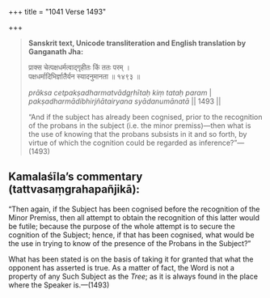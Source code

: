 +++
title = "1041 Verse 1493"

+++
> **Sanskrit text, Unicode transliteration and English translation by Ganganath Jha:** 
>
> प्राक्स चेत्पक्षधर्मत्वाद्गृहीतः किं ततः परम् ।  
> पक्षधर्मादिभिर्ज्ञातैर्यन स्यादनुमानता ॥ १४९३ ॥ 
>
> *prāksa cetpakṣadharmatvādgṛhītaḥ kiṃ tataḥ param* \|  
> *pakṣadharmādibhirjñātairyana syādanumānatā* \|\| 1493 \|\| 
>
> “And if the subject has already been cognised, prior to the recognition of the probans in the subject (i.e. the minor premiss)—then what is the use of knowing that the probans subsists in it and so forth, by virtue of which the cognition could be regarded as inference?”—(1493)



## Kamalaśīla’s commentary (tattvasaṃgrahapañjikā):

“Then again, if the Subject has been cognised before the recognition of the Minor Premiss, then all attempt to obtain the recognition of this latter would be futile; because the purpose of the whole attempt is to secure the cognition of the Subject; hence, if that has been cognised, what would be the use in trying to know of the presence of the Probans in the Subject?”

What has been stated is on the basis of taking it for granted that what the opponent has asserted is true. As a matter of fact, the Word is not a property of any Such Subject as the *Tree*; as it is always found in the place where the Speaker is.—(1493)


